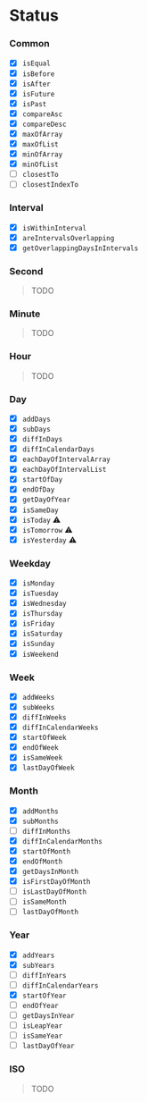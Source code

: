 # Status

### Common

- [x] `isEqual`
- [x] `isBefore`
- [x] `isAfter`
- [x] `isFuture`
- [x] `isPast`
- [x] `compareAsc`
- [x] `compareDesc`
- [x] `maxOfArray`
- [x] `maxOfList`
- [x] `minOfArray`
- [x] `minOfList`
- [ ] `closestTo`
- [ ] `closestIndexTo`

### Interval

- [x] `isWithinInterval`
- [x] `areIntervalsOverlapping`
- [x] `getOverlappingDaysInIntervals`

### Second

>  TODO

### Minute

> TODO

### Hour

>  TODO

### Day

- [x] `addDays`
- [x] `subDays`
- [x] `diffInDays`
- [x] `diffInCalendarDays`
- [x] `eachDayOfIntervalArray`
- [x] `eachDayOfIntervalList`
- [x] `startOfDay`
- [x] `endOfDay`
- [x] `getDayOfYear`
- [x] `isSameDay`
- [x] `isToday` ⚠️
- [x] `isTomorrow` ⚠️
- [x] `isYesterday` ⚠️

### Weekday

- [x] `isMonday`
- [x] `isTuesday`
- [x] `isWednesday`
- [x] `isThursday`
- [x] `isFriday`
- [x] `isSaturday`
- [x] `isSunday`
- [x] `isWeekend`

### Week

- [x] `addWeeks`
- [x] `subWeeks`
- [x] `diffInWeeks`
- [x] `diffInCalendarWeeks`
- [x] `startOfWeek`
- [x] `endOfWeek`
- [x] `isSameWeek`
- [x] `lastDayOfWeek`

### Month

- [x] `addMonths`
- [x] `subMonths`
- [ ] `diffInMonths`
- [x] `diffInCalendarMonths`
- [x] `startOfMonth`
- [x] `endOfMonth`
- [x] `getDaysInMonth`
- [x] `isFirstDayOfMonth`
- [ ] `isLastDayOfMonth`
- [ ] `isSameMonth`
- [ ] `lastDayOfMonth`

### Year

- [x] `addYears`
- [x] `subYears`
- [ ] `diffInYears`
- [ ] `diffInCalendarYears`
- [x] `startOfYear`
- [ ] `endOfYear`
- [ ] `getDaysInYear`
- [ ] `isLeapYear`
- [ ] `isSameYear`
- [ ] `lastDayOfYear`

### ISO

> TODO
